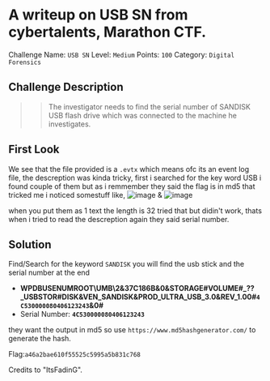 # A writeup on USB SN from cybertalents, Marathon CTF.

Challenge Name: `USB SN`
Level: `Medium`
Points: `100`
Category: `Digital Forensics`

## Challenge Description
>> The investigator needs to find the serial number of SANDISK USB 
>> flash drive which was connected to the machine he investigates.

## First Look
We see that the file provided is a `.evtx` which means ofc its an event log file,
the descreption was kinda tricky, first i searched for the key word USB i found couple
of them but as i remmember they said the flag is in md5 that tricked me i noticed somestuff
like, ![image](https://user-images.githubusercontent.com/33517160/110237377-ca1be580-7f4c-11eb-948c-c5e7c60f8b5a.png) 
&
![image](https://user-images.githubusercontent.com/33517160/110237435-254dd800-7f4d-11eb-8f13-ebf44c1702e0.png) 

when you put them as 1 text the length is 32 tried that but didin't work, thats when i tried to read the descreption again
they said serial number.

## Solution
Find/Search for the keyword `SANDISK` you will find the usb stick 
and the serial number at the end 
 - **WPDBUSENUMROOT\UMB\2&37C186B&0&STORAGE#VOLUME#_??_USBSTOR#DISK&VEN_SANDISK&PROD_ULTRA_USB_3.0&REV_1.00#`4C530000080406123243`&0#**
 - Serial Number: **`4C530000080406123243`**
 
 they want the output in md5 so use `https://www.md5hashgenerator.com/` to generate the hash.
 
 Flag:`a46a2bae610f55525c5995a5b831c768`
 
 Credits to "ItsFadinG".
